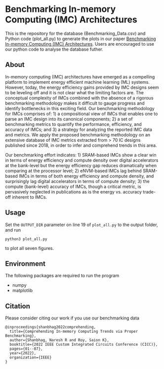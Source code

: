 # Benchmarking In-memory Computing (IMC) Architectures
This is the repository for the database (Benchmarking_Data.csv) and Python code (plot_all.py) to generate the plots in our paper [Benchmarking In-memory Computing (IMC) Architectures](https://ieeexplore.ieee.org/stamp/stamp.jsp?arnumber=9772817). Users are encouraged to use our python code to analyse the database futher.

## About
In-memory computing (IMC) architectures have emerged as a compelling platform to implement energy efficient machine learning (ML) systems. However, today, the energy efficiency gains provided by IMC designs seem to be leveling off and it is not clear what the limiting factors are. The conceptual complexity of IMCs combined with the absence of a rigorous benchmarking methodology makes it difficult to gauge progress and identify bottlenecks in this exciting field. Our benchmarking methodology for IMCs comprises of: 1) a compositional view of IMCs that enables one to parse an IMC design into its canonical components; 2) a set of benchmarking metrics to quantify the performance, efficiency, and accuracy of IMCs; and 3) a strategy for analyzing the reported IMC data and metrics. We apply the proposed benchmarking methodology on an extensive database of IMC metrics extracted from > 70 IC designs published since 2018, in order to infer and comprehend trends in this area.

Our benchmarking effort indicates: 1) SRAM-based IMCs show a clear win in terms of energy efficiency and compute density over digital accelerators at the bank-level but the energy efficiency gap reduces dramatically when comparing at the processor level; 2) eNVM-based IMCs lag behind SRAM-based IMCs in terms of both energy efficiency and compute density, and surprisingly lag digital accelerators in terms of compute density; 3) the compute (bank-level) accuracy of IMCs, though a critical metric, is pervasively neglected in publications as is the energy vs. accuracy trade-off inherent to IMCs.

## Usage
Set the `OUTPUT_DIR` parameter on line 19 of `plot_all.py` to the output folder, and run
``` 
python3 plot_all.py
```
to plot all seven figures.

## Environment
The following packages are required to run the program
* numpy
* matplotlib

## Citation
Please consider citing our work if you use our benchmarking data
```
@inproceedings{shanbhag2022comprehending,
  title={Comprehending In-memory Computing Trends via Proper Benchmarking},
  author={Shanbhag, Naresh R and Roy, Saion K},
  booktitle={2022 IEEE Custom Integrated Circuits Conference (CICC)},
  pages={01--07},
  year={2022},
  organization={IEEE}
}
```
